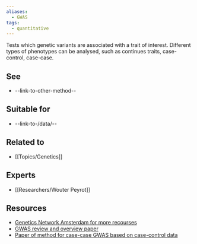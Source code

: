 ```yaml
---
aliases:
  - GWAS
tags:
  - quantitative
---
```


Tests which genetic variants are associated with a trait of interest. Different types of phenotypes can be analysed, such as continues traits, case-control, case-case.

## See

- --link-to-other-method--

## Suitable for

- --link-to-/data/--

## Related to

- [[Topics/Genetics]]

## Experts

- [[Researchers/Wouter Peyrot]]

## Resources

- [Genetics Network Amsterdam for more recourses](https://www.geneticsnetworkamsterdam.org)
- [GWAS review and overview paper](https://www.nature.com/articles/s43586-021-00056-9)
- [Paper of method for case-case GWAS based on case-control data](https://pubmed.ncbi.nlm.nih.gov/33686288/)